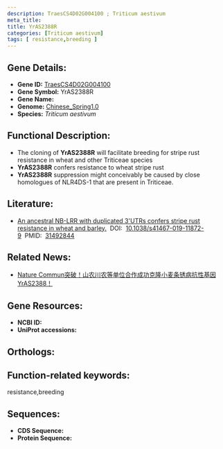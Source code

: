 ```yaml
---
description: TraesCS4D02G004100 ; Triticum aestivum
meta_title:
title: YrAS2388R
categories: [Triticum aestivum]
tags: [ resistance,breeding ]
---
```


## Gene Details:
- **Gene ID:**	[TraesCS4D02G004100]()
- **Gene Symbol:** YrAS2388R
- **Gene Name:** 
- **Genome:** [Chinese_Spring1.0]()
- **Species:** *Triticum aestivum*

## Functional Description:
   - The cloning of **YrAS2388R** will facilitate breeding for stripe rust resistance in wheat and other Triticeae species
   - **YrAS2388R** confers resistance to wheat stripe rust
   - **YrAS2388R** suppression might conceivably be caused by close homologues of NLR4DS-1 that are present in Triticeae.

## Literature:
   - [An ancestral NB-LRR with duplicated 3&#x27;UTRs confers stripe rust resistance in wheat and barley.]( https://www.nature.com/articles/s41467-019-11872-9)&nbsp;&nbsp;DOI:&nbsp;&nbsp;[10.1038/s41467-019-11872-9](https://www.nature.com/articles/s41467-019-11872-9)&nbsp;&nbsp;PMID:&nbsp;&nbsp;[31492844](https://pubmed.ncbi.nlm.nih.gov/31492844/)

## Related News:
   - [Nature Commun突破！山农川农等单位合作成功克隆小麦条锈病抗性基因YrAS2388！](https://mp.weixin.qq.com/s?__biz=Mzg3MDEwNDEyMg==&mid=2247485675&idx=3&sn=1c98bff0674bd1356577639bc720dfd7&chksm=ce93a5bef9e42ca88f9c3af805364ee7875efbb543fe8d8e5fb8d5c5e53bc23eee681b0c8d32&scene=27#wechat_redirect)

## Gene Resources:
- **NCBI ID:** [](https://www.ncbi.nlm.nih.gov/gene/?term=)
- **UniProt accessions:** [](https://www.uniprot.org/uniprotkb//entry)

## Orthologs:

## Function-related keywords:
resistance,breeding

## Sequences:
- **CDS Sequence:**
- **Protein Sequence:**
